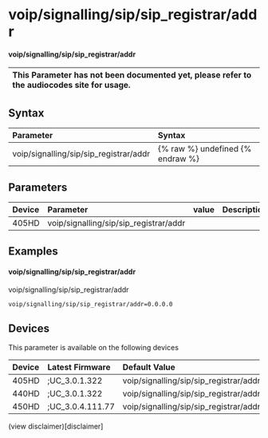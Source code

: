﻿---
description: voip/signalling/sip/sip_registrar/addr
search:
    keywords: ['voip','signalling','sip','sip_registrar','addr']
---

# voip/signalling/sip/sip_registrar/addr

#### voip/signalling/sip/sip_registrar/addr


| This Parameter has not been documented yet, please refer to the audiocodes site for usage.  |
| :--- |

## Syntax
| Parameter | Syntax |
| :--- | :--- |
|voip/signalling/sip/sip_registrar/addr | {% raw %} undefined {% endraw %} |

## Parameters
|Device|Parameter|value|Description|
|:---|:---|:---|:---|
| 405HD | voip/signalling/sip/sip_registrar/addr |  |  |

## Examples
#### voip/signalling/sip/sip_registrar/addr

voip/signalling/sip/sip_registrar/addr

```
voip/signalling/sip/sip_registrar/addr=0.0.0.0
```

## Devices
This parameter is available on the following devices

| Device | Latest Firmware | Default Value |
|:---|:---|:---|
| 405HD | ;UC_3.0.1.322 | voip/signalling/sip/sip_registrar/addr=0.0.0.0 
| 440HD | ;UC_3.0.1.322 | voip/signalling/sip/sip_registrar/addr=0.0.0.0 
| 450HD | ;UC_3.0.4.111.77 | voip/signalling/sip/sip_registrar/addr=0.0.0.0 

(view disclaimer)[disclaimer]

